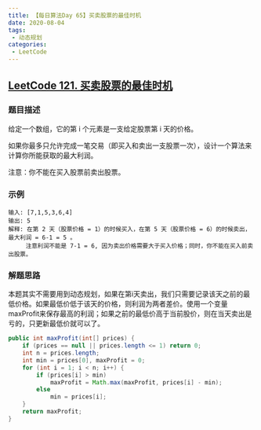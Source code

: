 ```yaml
---
title: 【每日算法Day 65】买卖股票的最佳时机
date: 2020-08-04
tags:
 - 动态规划
categories:
 - LeetCode
---
```


## [LeetCode 121. 买卖股票的最佳时机](https://leetcode-cn.com/problems/best-time-to-buy-and-sell-stock)
### 题目描述
给定一个数组，它的第 i 个元素是一支给定股票第 i 天的价格。

如果你最多只允许完成一笔交易（即买入和卖出一支股票一次），设计一个算法来计算你所能获取的最大利润。

注意：你不能在买入股票前卖出股票。

### 示例
```
输入: [7,1,5,3,6,4]
输出: 5
解释: 在第 2 天（股票价格 = 1）的时候买入，在第 5 天（股票价格 = 6）的时候卖出，最大利润 = 6-1 = 5 。
     注意利润不能是 7-1 = 6, 因为卖出价格需要大于买入价格；同时，你不能在买入前卖出股票。
```

### 解题思路
本题其实不需要用到动态规划，如果在第i天卖出，我们只需要记录该天之前的最低价格。如果最低价低于该天的价格，则利润为两者差价。使用一个变量maxProfit来保存最高的利润；如果之前的最低价高于当前股价，则在当天卖出是亏的，只更新最低价就可以了。
```java
public int maxProfit(int[] prices) {
    if (prices == null || prices.length <= 1) return 0;
    int n = prices.length;
    int min = prices[0], maxProfit = 0;
    for (int i = 1; i < n; i++) {
        if (prices[i] > min)
            maxProfit = Math.max(maxProfit, prices[i] - min);
        else
            min = prices[i];
    }
    return maxProfit;
}
```